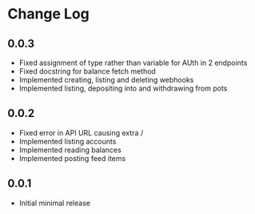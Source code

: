 # Change Log

## 0.0.3
* Fixed assignment of type rather than variable for AUth in 2 endpoints
* Fixed docstring for balance fetch method
* Implemented creating, listing and deleting webhooks
* Implemented listing, depositing into and withdrawing from pots

## 0.0.2

* Fixed error in API URL causing extra /
* Implemented listing accounts
* Implemented reading balances
* Implemented posting feed items

## 0.0.1

* Initial minimal release
